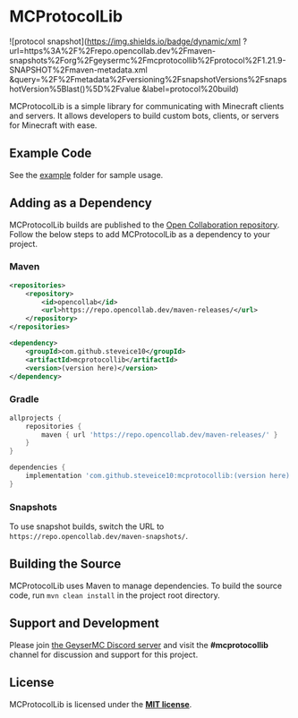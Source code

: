 # MCProtocolLib
![protocol snapshot](https://img.shields.io/badge/dynamic/xml
?url=https%3A%2F%2Frepo.opencollab.dev%2Fmaven-snapshots%2Forg%2Fgeysermc%2Fmcprotocollib%2Fprotocol%2F1.21.9-SNAPSHOT%2Fmaven-metadata.xml
&query=%2F%2Fmetadata%2Fversioning%2FsnapshotVersions%2FsnapshotVersion%5Blast()%5D%2Fvalue
&label=protocol%20build)


MCProtocolLib is a simple library for communicating with Minecraft clients and servers. It allows developers to build custom bots, clients, or servers for Minecraft with ease.

## Example Code

See the [example](https://github.com/GeyserMC/MCProtocolLib/tree/master/example/src/main/java/com/github/steveice10/mc/protocol/test) folder for sample usage.

## Adding as a Dependency

MCProtocolLib builds are published to the [Open Collaboration repository](https://repo.opencollab.dev/ui/packages/gav:%2F%2Fcom.github.steveice10:mcprotocollib). Follow the below steps to add MCProtocolLib as a dependency to your project.

### Maven

```xml
<repositories>
    <repository>
        <id>opencollab</id>
        <url>https://repo.opencollab.dev/maven-releases/</url>
    </repository>
</repositories>

<dependency>
    <groupId>com.github.steveice10</groupId>
    <artifactId>mcprotocollib</artifactId>
    <version>(version here)</version>
</dependency>
```

### Gradle

```groovy
allprojects {
    repositories {
        maven { url 'https://repo.opencollab.dev/maven-releases/' }
    }
}

dependencies {
    implementation 'com.github.steveice10:mcprotocollib:(version here)'
}
```

### Snapshots

To use snapshot builds, switch the URL to `https://repo.opencollab.dev/maven-snapshots/`.

## Building the Source

MCProtocolLib uses Maven to manage dependencies. To build the source code, run `mvn clean install` in the project root directory.

## Support and Development

Please join [the GeyserMC Discord server](https://discord.gg/geysermc) and visit the **#mcprotocollib** channel for discussion and support for this project.

## License

MCProtocolLib is licensed under the **[MIT license](http://www.opensource.org/licenses/mit-license.html)**.
